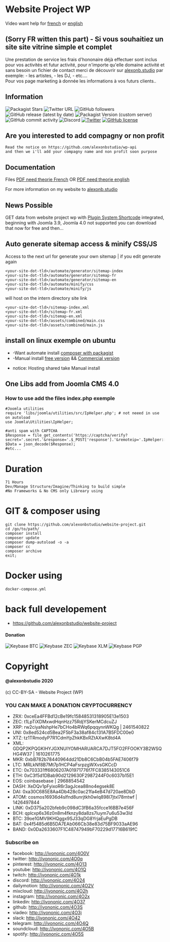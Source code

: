 # Website Project WP

Video want help for [french](https://dai.ly/x7vaz18) or [english](https://dai.ly/x7vaz18)

## (Sorry FR witten this part) - Si vous souhaitiez un site site vitrine simple et complet 

Une prestation de service les frais d'hononaire déjà effectuer sont inclus pour vos activités et futur activité, pour n'importe qu'elle domaine activité  et sans besoin un fichier de contact merci de découvrir sur [alexonb.studio](https://www.alexonb.studio) par exemple: - les artistes, - les DJ, - etc....  
Pour vos page marketing à donnée les informations à vos futurs clients..


## Information

![Packagist Stars](https://img.shields.io/packagist/stars/alexonbstudio/website-project) ![Twitter URL](https://img.shields.io/twitter/url?style=social&url=https%3A%2F%2Fgithub.com%2Falexonbstudio%2Fwebsite-project) ![GitHub followers](https://img.shields.io/github/followers/alexonbstudio?style=social)
![GitHub release (latest by date)](https://img.shields.io/github/v/release/alexonbstudio/website-project) ![Packagist Version (custom server)](https://img.shields.io/packagist/v/alexonbstudio/website-project) ![GitHub commit activity](https://img.shields.io/github/commit-activity/w/alexonbstudio/website-project)
![Discord](https://img.shields.io/discord/663448682049306641) [![Twitter](https://img.shields.io/twitter/url?style=social&url=https%3A%2F%2Fgithub.com%2Falexonbstudio%2Fwebsite-project)](https://twitter.com/intent/tweet?text=Wow:&url=https%3A%2F%2Fgithub.com%2Falexonbstudio%2Fwebsite-project) [![GitHub license](https://img.shields.io/github/license/alexonbstudio/website-project)](https://github.com/alexonbstudio/website-project/blob/master/LICENSE)

## Are you interested to add compagny or non profit

	Read the notice on https://github.com/alexonbstudio/wp-api
	and then we i'll add your compagny name and non profit soon purpose
	
## Documentation 

Files [PDF need theorie French](https://github.com/alexonbstudio/website-project/docs/website-project-wp-documents-french.pdf) OR [PDF need theorie english](https://github.com/alexonbstudio/website-project/docs/website-project-wp-documents-english.pdf)


For more information on my website to [alexonb.studio](https://www.alexonb.studio) 

## News Possible 

GET data from website project wp with [Plugin System Shortcode](https://github.com/alexonbstudio/plg-shortcode-joomla/releases/) integrated, beginning with Joomla 3.9, Joomla 4.0 not supported you can download that now for free and then...

## Auto generate sitemap access & minify CSS/JS

Access to the next url for generate your own sitemap | if you edit generate again

	<your-site-dot-tld>/automate/generator/sitemap-index
	<your-site-dot-tld>/automate/generator/sitemap-fr
	<your-site-dot-tld>/automate/generator/sitemap-en
	<your-site-dot-tld>/automate/minify/css
	<your-site-dot-tld>/automate/minify/js

will host on the intern directory site link <your-site-dot-tld>

	<your-site-dot-tld>/sitemap-index.xml
	<your-site-dot-tld>/sitemap-fr.xml
	<your-site-dot-tld>/sitemap-en.xml
	<your-site-dot-tld>/assets/combined/main.css
	<your-site-dot-tld>/assets/combined/main.js

## install on linux exemple on ubuntu

+ -Want automate install [composer with packagist](https://github.com/website-project-WP/composer-wp)
+ -Manual install [free version](https://github.com/website-project-WP/free-wp) && [Commercial version](https://github.com/website-project-WP/commercial-wp)

* notice: Hosting shared take Manual install

## One Libs add from Joomla CMS 4.0

### How to use add the files index.php exemple

	#Joomla utilities
	require 'libs/joomla/utilities/src/IpHelper.php'; # not neeed in use on autoload
	use Joomla\Utilities\IpHelper;

	#anti spam with CAPTCHA
	$Response = file_get_contents('https://captcha/verify?secret='.secret.'&response='.$_POST['response'].'&remoteip='.IpHelper::getIp());
	$Data = json_decode($Response);
	#etc...

# Duration 

	71 Hours
	Dev/Manage Structure/Imagine/Thinking to build simple
	#No Frameworks & No CMS only Libreary using

# GIT & composer using

	git clone https://github.com/alexonbstudio/website-project.git
	cd /go/to/path/
	composer install
	composer update
	composer dump-autoload -o -a
	composer cc
	composer archive
	exit;
	
# Docker using

	docker-compose.yml
		
	
# back full developement

+ https://github.com/alexonbstudio/website-project
	

#### Donation

![Keybase BTC](https://img.shields.io/keybase/btc/alexonbstudio) ![Keybase ZEC](https://img.shields.io/keybase/zec/alexonbstudio) ![Keybase XLM](https://img.shields.io/keybase/xlm/alexonbstudio) ![Keybase PGP](https://img.shields.io/keybase/pgp/alexonbstudio)

# Copyright

#### @alexonbstudio 2020

(c) CC-BY-SA - Website Project (WP)


### YOU CAN MAKE A DONATION CRYPTOCURRENCY

+ ZRX: 0xceEa4FFBd12cBe19fc15848531318905E13e1503
+ ZEC: t1LpTiXDMxwdHqnHzz75RdjYSKerMCdcuZJ
+ XRP: rw2ciyaNshpHe7bCHo4bRWq6pqqynnWKQg | 2461540822
+ UNI: 0x8ed524cd5Bea2F5bF3a38af84c131A7B5FDC00e0
+ XTZ: tz1TRmodyP7R1CdmYpZhkKBxRZtAXwK8td4A
+ XML: GDQP2KPQGKIHYJGXNUIYOMHARUARCA7DJT5FO2FFOOKY3B2WSQHG4W37 | 1610261775
+ MKR: 0xbB782b78440964dd21Db8C6CbB04b5FAE7406f79
+ LTC: MRLkNf8B7Mt7p1HCP4aFsrpzgWXvsGKCcD
+ ETC: 0x703331ff6806207A01971776f7FC8385143051C6
+ ETH: 0xC3f5d1DBab90d2129630F2987244F0c6037b15E1
+ EOS: coinbasebase | 2968854542
+ DASH: XeDQv1pFyixoR6r3agJcea88no4egsek8E
+ DAI: 0xa30C685E8Aa4Db428c0ac21fa4eB47d720ae8DbD
+ ATOM: cosmos16936d4slfnd8unrjtkh0wlq898l7jtxl78mtwf | 1426497844
+ LINK: 0xD375a202bfeb9c098dC3fB6a35fcce16BB7e456F
+ BCH: qplcxp6s36z0n8m4fknzy8da8zs7luym7u6u53w3ld
+ BTC: 39oe1GMV9KHQggx9SJ33qDG8YrjaEuPgDB
+ BAT: 0x4f5485d6B5DA7EAb066Cb38e83d75BF9033aAE96
+ BAND: 0x0Da2633607F1C48747949bF70229d17716B619fC



### Subscribe on

+ facebook: http://ivononic.com/4O0V
+ twitter: http://ivononic.com/4O0q
+ pinterest: http://ivononic.com/4O13
+ youtube: http://ivononic.com/4O1Q
+ twitch: http://ivononic.com/4O1k
+ discord: http://ivononic.com/4O24
+ dailymotion: http://ivononic.com/4O2V
+ mixcloud: http://ivononic.com/4O2h
+ instagram: http://ivononic.com/4O2x
+ linkedin: http://ivononic.com/4O37
+ github: http://ivononic.com/4O3S
+ viadeo: http://ivononic.com/4O3j
+ slack: http://ivononic.com/4O42
+ telegram: http://ivononic.com/4O4Q
+ soundcloud: http://ivononic.com/4O5B
+ spotify: http://ivononic.com/4O5S






